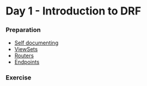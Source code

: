# Day 1 - Introduction to DRF

### Preparation
- [Self documenting](http://localhost:8080/api/v1/engagement)
- [ViewSets](http://www.django-rest-framework.org/api-guide/viewsets/)
- [Routers](http://www.django-rest-framework.org/api-guide/routers/)
- [Endpoints](https://docs.google.com/a/mindmixer.com/presentation/d/1bdlV-7HVQaxLgceHDTNwWfNtpj8xm2sPDce9moytahw/edit#slide=id.p)

### Exercise
